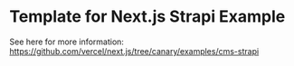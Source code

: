 # Template for Next.js Strapi Example

See here for more information: https://github.com/vercel/next.js/tree/canary/examples/cms-strapi



